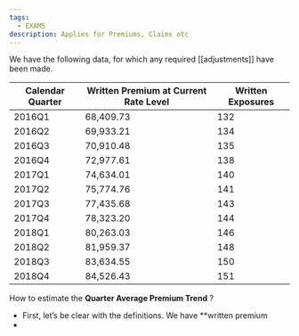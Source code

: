 ```yaml
---
tags:
  - EXAM5
description: Applies for Premiums, Claims etc
---
```


We have the following data, for which any required [[adjustments]] have been made.

| Calendar Quarter | Written Premium at Current Rate Level | Written Exposures |
| ---------------- | ------------------------------------- | ----------------- |
| 2016Q1           | 68,409.73                             | 132               |
| 2016Q2           | 69,933.21                             | 134               |
| 2016Q3           | 70,910.48                             | 135               |
| 2016Q4           | 72,977.61                             | 138               |
| 2017Q1           | 74,634.01                             | 140               |
| 2017Q2           | 75,774.76                             | 141               |
| 2017Q3           | 77,435.68                             | 143               |
| 2017Q4           | 78,323.20                             | 144               |
| 2018Q1           | 80,263.03                             | 146               |
| 2018Q2           | 81,959.37                             | 148               |
| 2018Q3           | 83,634.55                             | 150               |
| 2018Q4           | 84,526.43                             | 151               |

How to estimate the **Quarter Average Premium Trend** ?

- First, let’s be clear with the definitions. We have **written premium
- 